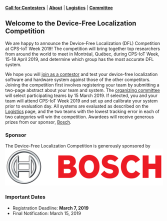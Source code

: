 [**Call for Contesters**](call.html) | [**About**](about.html) | [**Logistics**](evaulation.html) | [**Committee**](committee.html) 

## Welcome to the Device-Free Localization Competition

We are happy to announce the Device-Free Localization (DFL) Competition at CPS-IoT Week 2019!  The competition will bring together top researchers from around the world to meet in Montréal, Québec, during CPS-IoT Week, 15-18 April 2019, and determine which group has the most accurate DFL system.  

We hope you will [join as a contestor](call.html) and test your device-free localization software and hardware system against those of the other competitors.  Joining the competition first involves registering your team by submitting a two-page abstract about your team and system.  The [organizing committee](committee.html) will select participating teams by 15 March 2019.  If selected, you and your team will attend CPS-IoT Week 2019 and set up and calibrate your system prior to evaluation day.  All systems are evaluated as described on the [Logistics](evaluation.html) page, and the two teams with the lowest tracking error in each of two categories will win the competition.  Awardees will receive generous prizes from our sponsor, [Bosch](https://www.bosch.com/).

### Sponsor
The Device-Free Localization Competition is generously sponsored by 
![Bosch](bosch-logo.png)

### Important Dates
* Registration Deadline: **March 7, 2019**
* Final Notification: March 15, 2019


